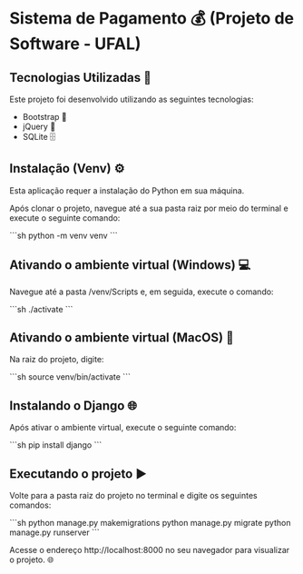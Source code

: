 # Sistema de Pagamento 💰 (Projeto de Software - UFAL)

## Tecnologias Utilizadas 🚀

Este projeto foi desenvolvido utilizando as seguintes tecnologias:

- Bootstrap 🎨
- jQuery 📜
- SQLite 🗄️

## Instalação (Venv) ⚙️

Esta aplicação requer a instalação do Python em sua máquina.

Após clonar o projeto, navegue até a sua pasta raiz por meio do terminal e execute o seguinte comando:

\```sh
python -m venv venv
\```

## Ativando o ambiente virtual (Windows) 💻

Navegue até a pasta /venv/Scripts e, em seguida, execute o comando:

\```sh
./activate
\```

## Ativando o ambiente virtual (MacOS) 🍏

Na raiz do projeto, digite:

\```sh
source venv/bin/activate
\```

## Instalando o Django 🌐

Após ativar o ambiente virtual, execute o seguinte comando:

\```sh
pip install django
\```

## Executando o projeto ▶️

Volte para a pasta raiz do projeto no terminal e digite os seguintes comandos:

\```sh
python manage.py makemigrations
python manage.py migrate
python manage.py runserver
\```

Acesse o endereço http://localhost:8000 no seu navegador para visualizar o projeto. 🌐
